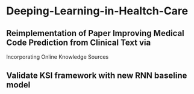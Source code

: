 # Deeping-Learning-in-Healtch-Care

## Reimplementation of Paper Improving Medical Code Prediction from Clinical Text via
Incorporating Online Knowledge Sources

## Validate KSI framework with new RNN baseline model
